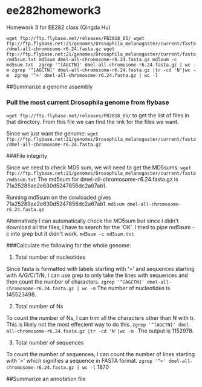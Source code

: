 # ee282homework3
Homework 3 for EE282 class (Qingda Hu)

`wget ftp://ftp.flybase.net/releases/FB2018_05/
wget ftp://ftp.flybase.net:21/genomes/Drosophila_melanogaster/current/fasta/dmel-all-chromosome-r6.24.fasta.gz
wget ftp://ftp.flybase.net:21/genomes/Drosophila_melanogaster/current/fasta/md5sum.txt
md5sum dmel-all-chromosome-r6.24.fasta.gz
md5sum -c md5sum.txt 
zgrep '^[AGCTN]' dmel-all-chromosome-r6.24.fasta.gz | wc -m
zgrep '^[AGCTN]' dmel-all-chromosome-r6.24.fasta.gz |tr -cd 'N'|wc -m 
zgrep '^>' dmel-all-chromosome-r6.24.fasta.gz | wc -l
`



##Summarize a genome assembly
### Pull the most current Drosophila genome from flybase

`wget ftp://ftp.flybase.net/releases/FB2018_05/`
to get the list of files in that directory. From this file we can find the link for the files we want.

Since we just want the genome:
`wget ftp://ftp.flybase.net:21/genomes/Drosophila_melanogaster/current/fasta/dmel-all-chromosome-r6.24.fasta.gz`

###File integrity

Since we need to check MD5 sum, we will need to get the MD5sums:
`wget ftp://ftp.flybase.net:21/genomes/Drosophila_melanogaster/current/fasta/md5sum.txt`
The md5sum for dmel-all-chromosome-r6.24.fasta.gz is 71a25289ae2e630d5247856dc2a67ab1.

Running md5sum on the dowloaded gives 71a25289ae2e630d5247856dc2a67ab1. 
`md5sum dmel-all-chromosome-r6.24.fasta.gz`

Alternatively I can automatically check the MD5sum but since I didn't download all the files, I have to search for the 'OK'. I tried to pipe md5sum -c into grep but it didn't work. 
` md5sum -c md5sum.txt  `

###Calculate the following for the whole genome:

1. Total number of nucleotides

Since fasta is formatted with labels starting with '>' and sequences starting with A/G/C/T/N, I can use grep to only take the lines with sequences and then count the number of characters.
`zgrep '^[AGCTN]' dmel-all-chromosome-r6.24.fasta.gz | wc -m` 
The number of nucleotides is 145523498.

2. Total number of Ns

To count the number of Ns, I can trim all the characters other than N with tr. This is likely not the most effecient way to do this. 
`zgrep '^[AGCTN]' dmel-all-chromosome-r6.24.fasta.gz |tr -cd 'N'|wc -m `
The output is 1152978.

3. Total number of sequences

To count the number of sequences, I can count the number of lines starting with '>' which signifies a sequence in FASTA format.
`zgrep '^>' dmel-all-chromosome-r6.24.fasta.gz | wc -l`
1870

##Summarize an annotation file



